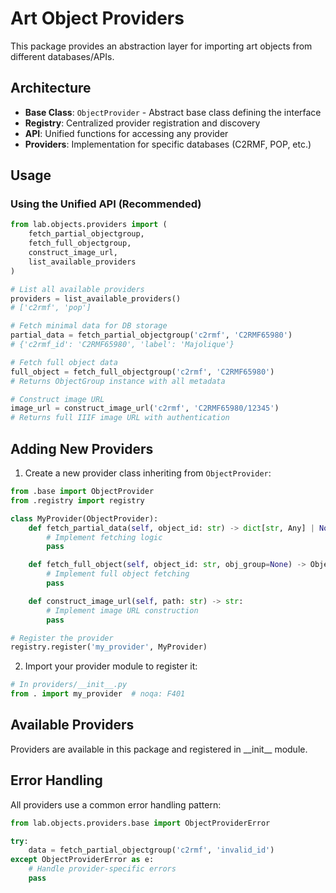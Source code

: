 # Art Object Providers

This package provides an abstraction layer for importing art objects from different databases/APIs.

## Architecture

- **Base Class**: `ObjectProvider` - Abstract base class defining the interface
- **Registry**: Centralized provider registration and discovery
- **API**: Unified functions for accessing any provider
- **Providers**: Implementation for specific databases (C2RMF, POP, etc.)

## Usage

### Using the Unified API (Recommended)

```python
from lab.objects.providers import (
    fetch_partial_objectgroup,
    fetch_full_objectgroup,
    construct_image_url,
    list_available_providers
)

# List all available providers
providers = list_available_providers()
# ['c2rmf', 'pop']

# Fetch minimal data for DB storage
partial_data = fetch_partial_objectgroup('c2rmf', 'C2RMF65980')
# {'c2rmf_id': 'C2RMF65980', 'label': 'Majolique'}

# Fetch full object data
full_object = fetch_full_objectgroup('c2rmf', 'C2RMF65980')
# Returns ObjectGroup instance with all metadata

# Construct image URL
image_url = construct_image_url('c2rmf', 'C2RMF65980/12345')
# Returns full IIIF image URL with authentication
```

## Adding New Providers

1. Create a new provider class inheriting from `ObjectProvider`:

```python
from .base import ObjectProvider
from .registry import registry

class MyProvider(ObjectProvider):
    def fetch_partial_data(self, object_id: str) -> dict[str, Any] | None:
        # Implement fetching logic
        pass

    def fetch_full_object(self, object_id: str, obj_group=None) -> ObjectGroup | None:
        # Implement full object fetching
        pass

    def construct_image_url(self, path: str) -> str:
        # Implement image URL construction
        pass

# Register the provider
registry.register('my_provider', MyProvider)
```

2. Import your provider module to register it:

```python
# In providers/__init__.py
from . import my_provider  # noqa: F401
```

## Available Providers

Providers are available in this package and registered in \_\_init\_\_ module.

## Error Handling

All providers use a common error handling pattern:

```python
from lab.objects.providers.base import ObjectProviderError

try:
    data = fetch_partial_objectgroup('c2rmf', 'invalid_id')
except ObjectProviderError as e:
    # Handle provider-specific errors
    pass
```
